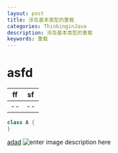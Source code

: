 ```yaml
---
layout: post
title: 涉及基本类型的重载
categories: ThinkinginJava
description: 涉及基本类型的重载
keywords: 重载
---
```


# asfd

   |ff|sf|
   |--|--|
   |--|--|

```java
class A {
}
```

[adad](www.baidu.com)
![enter image description here](https://www.baidu.com/img/bd_logo1.png)







































